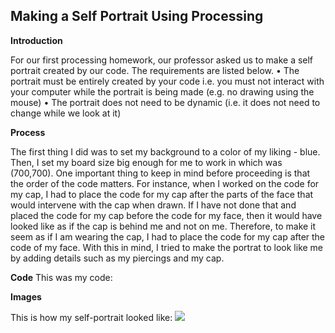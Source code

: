 ## Making a Self Portrait Using Processing

**Introduction**

For our first processing homework, our professor asked us to make a self portrait created by our code. 
The requirements are listed below.
• The portrait must be entirely created by your code i.e. you must not interact with your computer while the 
portrait is being made (e.g. no drawing using the mouse)
• The portrait does not need to be dynamic (i.e. it does not need to change while we look at it) 

**Process**

The first thing I did was to set my background to a color of my liking - blue. Then, I set my board size big 
enough for me to work in which was (700,700). One important thing to keep in mind before proceeding is that
the order of the code matters. For instance, when I worked on the code for my cap, I had to place the code 
for my cap after the parts of the face that would intervene with the cap when drawn. If I have not done that 
and placed the code for my cap before the code for my face, then it would have looked like as if the cap is behind 
me and not on me. Therefore, to make it seem as if I am wearing the cap, I had to place the code for my cap
after the code of my face. With this in mind, I tried to make the portrat to look like me by adding details such as 
my piercings and my cap.

**Code**
This was my code:


**Images**

This is how my self-portrait looked like:
![](https://i.imgur.com/igNZdNY.png)

